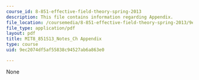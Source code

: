 ```yaml
---
course_id: 8-851-effective-field-theory-spring-2013
description: This file contains information regarding Appendix.
file_location: /coursemedia/8-851-effective-field-theory-spring-2013/9ec2074df5af55838c94527ab6a863e0_MIT8_851S13_Appendix.pdf
file_type: application/pdf
layout: pdf
title: MIT8_851S13_Notes_Ch Appendix
type: course
uid: 9ec2074df5af55838c94527ab6a863e0

---
```

None